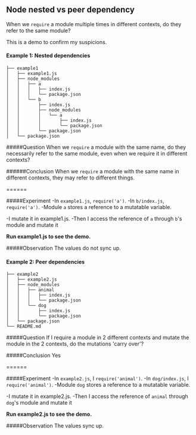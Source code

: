 Node nested vs peer dependency 
------------------------------

When we `require` a module multiple times in different contexts,
do they refer to the same module?

This is a demo to confirm my suspicions.


#### Example 1: Nested dependencies

```
├── example1
│   ├── example1.js
│   ├── node_modules
│   │   ├── a
│   │   │   ├── index.js
│   │   │   └── package.json
│   │   └── b
│   │       ├── index.js
│   │       ├── node_modules
│   │       │   └── a
│   │       │       ├── index.js
│   │       │       └── package.json
│   │       └── package.json
│   └── package.json
```

#####Question
When we `require` a module with the same name,
do they necessarily refer to the same module, even
when we require it in different contexts?

######Conclusion
When we `require` a module with the same name
in different contexts, they may refer to different things.

======

#####Experiment
-In `example1.js`, `require('a')`. 
-In `b/index.js`, `require('a')`.
-Module `a` stores a reference to a mutatable variable.

-I mutate it in example1.js. 
-Then I access the reference of `a` through `b`'s module and mutate it

**Run example1.js to see the demo.**

#####Observation
The values do not sync up.



#### Example 2: Peer dependencies

```
├── example2
│   ├── example2.js
│   ├── node_modules
│   │   ├── animal
│   │   │   ├── index.js
│   │   │   └── package.json
│   │   └── dog
│   │       ├── index.js
│   │       └── package.json
│   └── package.json
└── README.md
```

#####Question
If I require a module in 2 different contexts and mutate the module
in the 2 contexts, do the mutations 'carry over'?

#####Conclusion
Yes

======

#####Experiment
-In `example2.js`, I `require('animal')`. 
-In `dog/index.js`, I `require('animal')`.
-Module `dog` stores a reference to a mutatable variable.

-I mutate it in example2.js. 
-Then I access the reference of `animal` through `dog`'s module and mutate it

**Run example2.js to see the demo.**

#####Observation
The values sync up.


